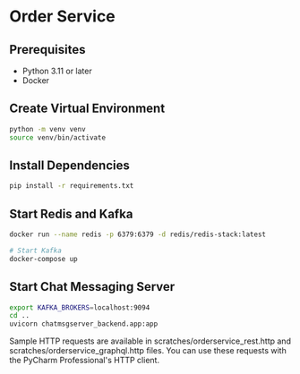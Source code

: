# Order Service

## Prerequisites

- Python 3.11 or later
- Docker

## Create Virtual Environment

```bash
python -m venv venv
source venv/bin/activate
```

## Install Dependencies

```bash
pip install -r requirements.txt
```

## Start Redis and Kafka

```bash
docker run --name redis -p 6379:6379 -d redis/redis-stack:latest

# Start Kafka
docker-compose up
```


## Start Chat Messaging Server
```bash
export KAFKA_BROKERS=localhost:9094
cd ..
uvicorn chatmsgserver_backend.app:app
```

Sample HTTP requests are available in scratches/orderservice_rest.http and 
scratches/orderservice_graphql.http files.
You can use these requests with the PyCharm Professional's HTTP client.
